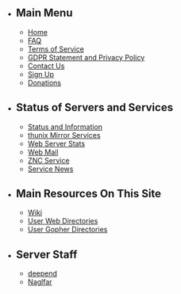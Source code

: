 -   Main Menu
    ---------

    -   [Home](/main)
    -   [FAQ](/faq)
    -   [Terms of Service](/tos)
    -   [GDPR Statement and Privacy Policy](/gdpr)
    -   [Contact Us](/contact)
    -   [Sign Up](/signup)
    -   [Donations](/donate)
-   Status of Servers and Services
    ---------------------------

    -   [Status and Information](/server)
    -   [thunix Mirror Services](https://ftp.thunix.net/)
    -   [Web Server Stats](https://stats.thunix.net/)
    -   [Web Mail](/webmail/)
    -   [ZNC Service](https://thunix.net:1356/)
    -   [Service News](/news)
-   Main Resources On This Site
    ---------------------------

    -   [Wiki](https://wiki.thunix.net/)
    -   [User Web Directories](/users)
    -   [User Gopher Directories](https://gopher.tildeverse.org/thunix.net)
-   Server Staff
    ------------

    -   [deepend](/~deepend/)
    -   [Naglfar](/~naglfar/)